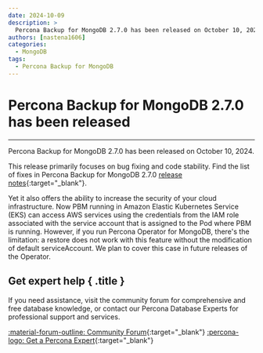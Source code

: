 ```yaml
---
date: 2024-10-09
description: >
  Percona Backup for MongoDB 2.7.0 has been released on October 10, 2024.
authors: [nastena1606]
categories:
  - MongoDB
tags:
  - Percona Backup for MongoDB
---
```


# Percona Backup for MongoDB 2.7.0 has been released
---
<!-- more -->

Percona Backup for MongoDB 2.7.0 has been released on October 10, 2024.

This release primarily focuses on bug fixing and code stability. Find the list of fixes in Percona Backup for MongoDB 2.7.0 [release notes](https://docs.percona.com/percona-backup-mongodb/release-notes/2.7.0.html){:target="_blank"}.

Yet it also offers the ability to increase the security of your cloud infrastructure. Now PBM running in Amazon Elastic Kubernetes Service (EKS) can access AWS services using the credentials from the IAM role associated with the service account that is assigned to the Pod where PBM is running. However, if you run Percona Operator for MongoDB, there's the limitation: a restore does not work with this feature without the modification of default serviceAccount. We plan to cover this case in future releases of the Operator.



<div data-banner markdown>

## Get expert help { .title }

If you need assistance, visit the community forum for comprehensive and free database knowledge, or contact our Percona Database Experts for professional support and services.

<div class="actions" markdown>

[:material-forum-outline: Community Forum](https://forums.percona.com/){:target="_blank"} [:percona-logo: Get a Percona Expert](https://www.percona.com/about/contact){:target="_blank"}
</div></div>